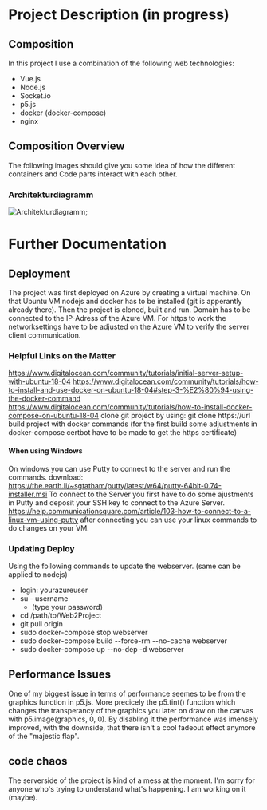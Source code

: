 # Project Description (in progress)
## Composition
In this project I use a combination of the following web technologies:
* Vue.js
* Node.js
* Socket.io
* p5.js
* docker (docker-compose)
* nginx

## Composition Overview
The following images should give you some Idea of how the different containers and Code parts interact with each other.
### Architekturdiagramm
![Architekturdiagramm](https://github.com/OblivionLS/Web2Project/tree/main/client/src/assets/diagram_1.png);

# Further Documentation
## Deployment
The project was first deployed on Azure by creating a virtual machine. 
On that Ubuntu VM nodejs and docker has to be installed (git is apperantly already there).
Then the project is cloned, built and run.
Domain has to be connected to the IP-Adress of the Azure VM.
For https to work the networksettings have to be adjusted on the Azure VM to verify the server client communication.

### Helpful Links on the Matter
https://www.digitalocean.com/community/tutorials/initial-server-setup-with-ubuntu-18-04
https://www.digitalocean.com/community/tutorials/how-to-install-and-use-docker-on-ubuntu-18-04#step-3-%E2%80%94-using-the-docker-command
https://www.digitalocean.com/community/tutorials/how-to-install-docker-compose-on-ubuntu-18-04
clone git project by using: git clone https://url
build project with docker commands
(for the first build some adjustments in docker-compose certbot have to be made to get the https certificate)

#### When using Windows
On windows you can use Putty to connect to the server and run the commands.
download: https://the.earth.li/~sgtatham/putty/latest/w64/putty-64bit-0.74-installer.msi
To connect to the Server you first have to do some ajustments in Putty and deposit your SSH key to connect to the Azure Server.
https://help.communicationsquare.com/article/103-how-to-connect-to-a-linux-vm-using-putty
after connecting you can use your linux commands to do changes on your VM.

### Updating Deploy
Using the following commands to update the webserver. (same can be applied to nodejs)
* login: yourazureuser
* su - username
    * (type your password)
* cd /path/to/Web2Project
* git pull origin
* sudo docker-compose stop webserver
* sudo docker-compose build --force-rm --no-cache webserver
* sudo docker-compose up --no-dep -d webserver

## Performance Issues
One of my biggest issue in terms of performance seemes to be from the graphics function in p5.js.
More precicely the p5.tint() function which changes the transperancy of the graphics you later on draw on the canvas with p5.image(graphics, 0, 0). By disabling it the performance was imensely improved, with the downside, that there isn't a cool fadeout effect anymore of the "majestic flap".

## code chaos
The serverside of the project is kind of a mess at the moment. I'm sorry for anyone who's trying to understand what's happening. I am working on it (maybe).

